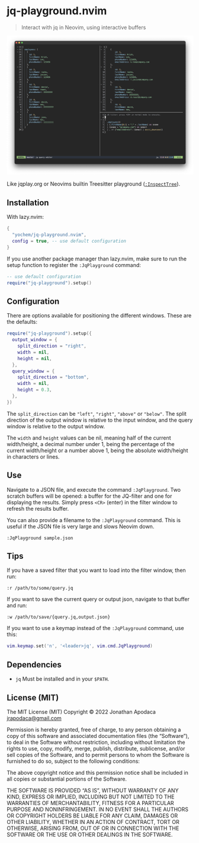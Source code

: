 # jq-playground.nvim

> Interact with jq in Neovim, using interactive buffers

![Example screenshot](example/screenshot.png)

Like jqplay.org or Neovims builtin Treesitter playground
([`:InspectTree`](https://neovim.io/doc/user/treesitter.html#%3AInspectTree)).

## Installation

With lazy.nvim:

```lua
{
  "yochem/jq-playground.nvim",
  config = true, -- use default configuration
}
```

If you use another package manager than lazy.nvim, make sure to run the setup
function to register the `:JqPlayground` command:

```lua
-- use default configuration
require("jq-playground").setup()
```

## Configuration

There are options available for positioning the different windows. These are
the defaults:

```lua
require("jq-playground").setup({
  output_window = {
    split_direction = "right",
    width = nil,
    height = nil,
  },
  query_window = {
    split_direction = "bottom",
    width = nil,
    height = 0.3,
  },
})
```

The `split_direction` can be `"left"`, `"right"`, `"above"` or `"below"`. The
split direction of the output window is relative to the input window, and the
query window is relative to the output window.

The `width` and `height` values can be nil, meaning half of the current
width/height, a decimal number under 1, being the percentage of the current
width/height or a number above 1, being the absolute width/height in characters
or lines.


## Use

Navigate to a JSON file, and execute the command `:JqPlayground`. Two scratch
buffers will be opened: a buffer for the JQ-filter and one for displaying the
results. Simply press `<CR>` (enter) in the filter window to refresh the
results buffer.

You can also provide a filename to the `:JqPlayground` command. This is useful
if the JSON file is very large and slows Neovim down.

```
:JqPlayground sample.json
```

## Tips

If you have a saved filter that you want to load into the filter window, then
run:

```
:r /path/to/some/query.jq
```

If you want to save the current query or output json, navigate to that buffer
and run:

```
:w /path/to/save/{query.jq,output.json}
```

If you want to use a keymap instead of the `:JqPlayground` command, use this:

```lua
vim.keymap.set('n', '<leader>jq', vim.cmd.JqPlayground)
```

## Dependencies

- `jq` Must be installed and in your `$PATH`.

## License (MIT)

The MIT License (MIT)
Copyright © 2022 Jonathan Apodaca <jrapodaca@gmail.com>

Permission is hereby granted, free of charge, to any person obtaining a copy of
this software and associated documentation files (the “Software”), to deal in
the Software without restriction, including without limitation the rights to
use, copy, modify, merge, publish, distribute, sublicense, and/or sell copies of
the Software, and to permit persons to whom the Software is furnished to do so,
subject to the following conditions:

The above copyright notice and this permission notice shall be included in all
copies or substantial portions of the Software.

THE SOFTWARE IS PROVIDED “AS IS”, WITHOUT WARRANTY OF ANY KIND, EXPRESS OR
IMPLIED, INCLUDING BUT NOT LIMITED TO THE WARRANTIES OF MERCHANTABILITY, FITNESS
FOR A PARTICULAR PURPOSE AND NONINFRINGEMENT. IN NO EVENT SHALL THE AUTHORS OR
COPYRIGHT HOLDERS BE LIABLE FOR ANY CLAIM, DAMAGES OR OTHER LIABILITY, WHETHER
IN AN ACTION OF CONTRACT, TORT OR OTHERWISE, ARISING FROM, OUT OF OR IN
CONNECTION WITH THE SOFTWARE OR THE USE OR OTHER DEALINGS IN THE SOFTWARE.

